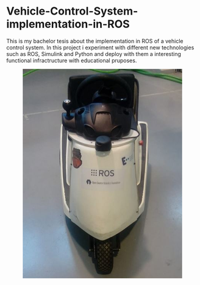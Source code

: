 # Vehicle-Control-System-implementation-in-ROS

This is my bachelor tesis about the implementation in ROS of a vehicle control system.
In this project i experiment with different new technologies such as ROS, Simulink and Python and deploy with them a interesting functional 
infractructure with educational pruposes. 

<p align="center"><img src="https://github.com/Dani9814/Vehicle-Control-System-implementation-in-ROS/blob/master/media/imagen%20vehiculo.JPG"/></p>
